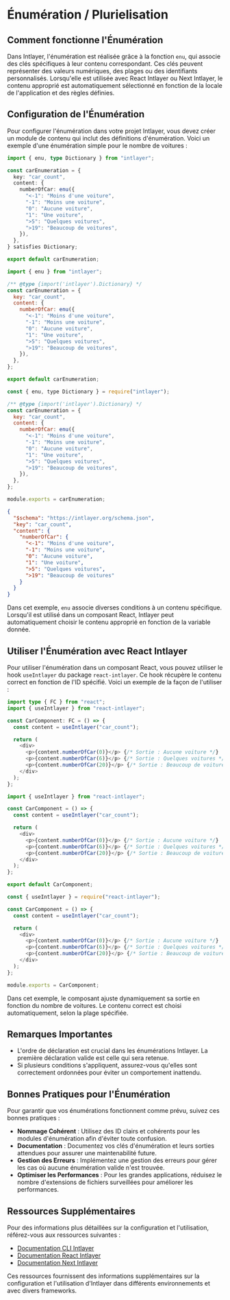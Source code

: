 # Énumération / Plurielisation

## Comment fonctionne l'Énumération

Dans Intlayer, l'énumération est réalisée grâce à la fonction `enu`, qui associe des clés spécifiques à leur contenu correspondant. Ces clés peuvent représenter des valeurs numériques, des plages ou des identifiants personnalisés. Lorsqu'elle est utilisée avec React Intlayer ou Next Intlayer, le contenu approprié est automatiquement sélectionné en fonction de la locale de l'application et des règles définies.

## Configuration de l'Énumération

Pour configurer l'énumération dans votre projet Intlayer, vous devez créer un module de contenu qui inclut des définitions d'énumération. Voici un exemple d'une énumération simple pour le nombre de voitures :

```typescript fileName="**/*.content.ts" contentDeclarationFormat="typescript"
import { enu, type Dictionary } from "intlayer";

const carEnumeration = {
  key: "car_count",
  content: {
    numberOfCar: enu({
      "<-1": "Moins d'une voiture",
      "-1": "Moins une voiture",
      "0": "Aucune voiture",
      "1": "Une voiture",
      ">5": "Quelques voitures",
      ">19": "Beaucoup de voitures",
    }),
  },
} satisfies Dictionary;

export default carEnumeration;
```

```javascript fileName="**/*.content.mjs" contentDeclarationFormat="esm"
import { enu } from "intlayer";

/** @type {import('intlayer').Dictionary} */
const carEnumeration = {
  key: "car_count",
  content: {
    numberOfCar: enu({
      "<-1": "Moins d'une voiture",
      "-1": "Moins une voiture",
      "0": "Aucune voiture",
      "1": "Une voiture",
      ">5": "Quelques voitures",
      ">19": "Beaucoup de voitures",
    }),
  },
};

export default carEnumeration;
```

```javascript fileName="**/*.content.cjs" contentDeclarationFormat="commonjs"
const { enu, type Dictionary } = require("intlayer");

/** @type {import('intlayer').Dictionary} */
const carEnumeration = {
  key: "car_count",
  content: {
    numberOfCar: enu({
      "<-1": "Moins d'une voiture",
      "-1": "Moins une voiture",
      "0": "Aucune voiture",
      "1": "Une voiture",
      ">5": "Quelques voitures",
      ">19": "Beaucoup de voitures",
    }),
  },
};

module.exports = carEnumeration;
```

```json fileName="**/*.content.json" contentDeclarationFormat="json"
{
  "$schema": "https://intlayer.org/schema.json",
  "key": "car_count",
  "content": {
    "numberOfCar": {
      "<-1": "Moins d'une voiture",
      "-1": "Moins une voiture",
      "0": "Aucune voiture",
      "1": "Une voiture",
      ">5": "Quelques voitures",
      ">19": "Beaucoup de voitures"
    }
  }
}
```

Dans cet exemple, `enu` associe diverses conditions à un contenu spécifique. Lorsqu'il est utilisé dans un composant React, Intlayer peut automatiquement choisir le contenu approprié en fonction de la variable donnée.

## Utiliser l'Énumération avec React Intlayer

Pour utiliser l'énumération dans un composant React, vous pouvez utiliser le hook `useIntlayer` du package `react-intlayer`. Ce hook récupère le contenu correct en fonction de l'ID spécifié. Voici un exemple de la façon de l'utiliser :

```typescript fileName="**/*.tsx" codeFormat="typescript"
import type { FC } from "react";
import { useIntlayer } from "react-intlayer";

const CarComponent: FC = () => {
  const content = useIntlayer("car_count");

  return (
    <div>
      <p>{content.numberOfCar(0)}</p> {/* Sortie : Aucune voiture */}
      <p>{content.numberOfCar(6)}</p> {/* Sortie : Quelques voitures */}
      <p>{content.numberOfCar(20)}</p> {/* Sortie : Beaucoup de voitures */}
    </div>
  );
};
```

```javascript fileName="**/*.mjx" codeFormat="esm"
import { useIntlayer } from "react-intlayer";

const CarComponent = () => {
  const content = useIntlayer("car_count");

  return (
    <div>
      <p>{content.numberOfCar(0)}</p> {/* Sortie : Aucune voiture */}
      <p>{content.numberOfCar(6)}</p> {/* Sortie : Quelques voitures */}
      <p>{content.numberOfCar(20)}</p> {/* Sortie : Beaucoup de voitures */}
    </div>
  );
};

export default CarComponent;
```

```javascript fileName="**/*.cjs" codeFormat="commonjs"
const { useIntlayer } = require("react-intlayer");

const CarComponent = () => {
  const content = useIntlayer("car_count");

  return (
    <div>
      <p>{content.numberOfCar(0)}</p> {/* Sortie : Aucune voiture */}
      <p>{content.numberOfCar(6)}</p> {/* Sortie : Quelques voitures */}
      <p>{content.numberOfCar(20)}</p> {/* Sortie : Beaucoup de voitures */}
    </div>
  );
};

module.exports = CarComponent;
```

Dans cet exemple, le composant ajuste dynamiquement sa sortie en fonction du nombre de voitures. Le contenu correct est choisi automatiquement, selon la plage spécifiée.

## Remarques Importantes

- L'ordre de déclaration est crucial dans les énumérations Intlayer. La première déclaration valide est celle qui sera retenue.
- Si plusieurs conditions s'appliquent, assurez-vous qu'elles sont correctement ordonnées pour éviter un comportement inattendu.

## Bonnes Pratiques pour l'Énumération

Pour garantir que vos énumérations fonctionnent comme prévu, suivez ces bonnes pratiques :

- **Nommage Cohérent** : Utilisez des ID clairs et cohérents pour les modules d'énumération afin d'éviter toute confusion.
- **Documentation** : Documentez vos clés d'énumération et leurs sorties attendues pour assurer une maintenabilité future.
- **Gestion des Erreurs** : Implémentez une gestion des erreurs pour gérer les cas où aucune énumération valide n'est trouvée.
- **Optimiser les Performances** : Pour les grandes applications, réduisez le nombre d'extensions de fichiers surveillées pour améliorer les performances.

## Ressources Supplémentaires

Pour des informations plus détaillées sur la configuration et l'utilisation, référez-vous aux ressources suivantes :

- [Documentation CLI Intlayer](https://github.com/aymericzip/intlayer/blob/main/docs/fr/intlayer_cli.md)
- [Documentation React Intlayer](https://github.com/aymericzip/intlayer/blob/main/docs/fr/intlayer_with_create_react_app.md)
- [Documentation Next Intlayer](https://github.com/aymericzip/intlayer/blob/main/docs/fr/intlayer_with_nextjs_15.md)

Ces ressources fournissent des informations supplémentaires sur la configuration et l'utilisation d'Intlayer dans différents environnements et avec divers frameworks.

